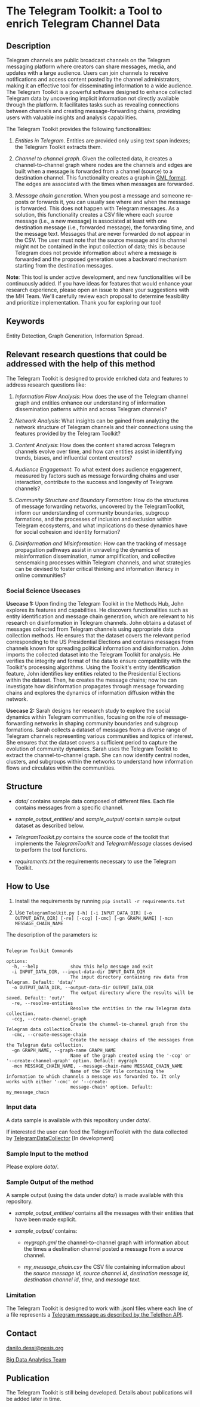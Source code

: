 # The Telegram Toolkit: a Tool to enrich Telegram Channel Data

## Description

Telegram channels are public broadcast channels on the Telegram messaging platform where creators can share messages, media, and updates with a large audience. Users can join channels to receive notifications and access content posted by the channel administrators, making it an effective tool for disseminating information to a wide audience. The Telegram Toolkit is a powerful software designed to enhance collected Telegram data by uncovering implicit information not directly available through the platform. It facilitates tasks such as revealing connections between channels and creating message-forwarding chains, providing users with valuable insights and analysis capabilities.

The Telegram Toolkit provides the following functionalities:

1. *Entities in Telegram*. Entities are provided only using text span indexes; the Telegram Toolkit extracts them.

2. *Channel to channel graph*. Given the collected data, it creates a channel-to-channel graph where nodes are the channels and edges are built when a message is forwarded from a channel (source) to a destination channel. This functionality creates a graph in [GML format](https://networkx.org/documentation/stable/reference/readwrite/gml.html). The edges are associated with the times when messages are forwarded.

3. *Message chain generation*. When you post a message and someone re-posts or forwards it, you can usually see where and when the message is forwarded. This does not happen with Telegram messages. As a solution, this functionality creates a CSV file where each source message (i.e., a new message) is associated at least with one destination message (i.e., forwarded message), the forwarding time, and the message text. Messages that are never forwarded do not appear in the CSV. The user must note that the source message and its channel might not be contained in the input collection of data; this is because Telegram does not provide information about where a message is forwarded and the proposed generation uses a backward mechanism starting from the destination messages.


**Note**: This tool is under active development, and new functionalities will be continuously added. If you have ideas for features that would enhance your research experience, please open an issue to share your suggestions with the MH Team. We'll carefully review each proposal to determine feasibility and prioritize implementation. Thank you for exploring our tool!

## Keywords
Entity Detection, Graph Generation, Information Spread.

## Relevant research questions that could be addressed with the help of this method 

The Telegram Toolkit is designed to provide enriched data and features to address research questions like:

  1. *Information Flow Analysis*: How does the use of the Telegram channel graph and entities enhance our understanding of information dissemination patterns within and across Telegram channels?

  2. *Network Analysis*: What insights can be gained from analyzing the network structure of Telegram channels and their connections using the features provided by the Telegram Toolkit?

  3. *Content Analysis*: How does the content shared across Telegram channels evolve over time, and how can entities assist in identifying trends, biases, and influential content creators?

  4. *Audience Engagement*: To what extent does audience engagement, measured by factors such as message forwarding chains and user interaction, contribute to the success and longevity of Telegram channels?

  5. *Community Structure and Boundary Formation*: How do the structures of message forwarding networks, uncovered by the TelegramToolkit, inform our understanding of community boundaries, subgroup formations, and the processes of inclusion and exclusion within Telegram ecosystems, and what implications do these dynamics have for social cohesion and identity formation?

  6. *Disinformation and Misinformation*: How can the tracking of message propagation pathways assist in unraveling the dynamics of misinformation dissemination, rumor amplification, and collective sensemaking processes within Telegram channels, and what strategies can be devised to foster critical thinking and information literacy in online communities?

### Social Science Usecases

**Usecase 1:** Upon finding the Telegram Toolkit in the Methods Hub, John explores its features and capabilities. He discovers functionalities such as entity identification and message chain generation, which are relevant to his research on disinformation in Telegram channels. John obtains a dataset of messages collected from Telegram channels using appropriate data collection methods. He ensures that the dataset covers the relevant period corresponding to the US Presidential Elections and contains messages from channels known for spreading political information and disinformation. John imports the collected dataset into the Telegram Toolkit for analysis. He verifies the integrity and format of the data to ensure compatibility with the Toolkit's processing algorithms. Using the Toolkit's entity identification feature, John identifies key entities related to the Presidential Elections within the dataset. Then, he creates the message chains; now he can investigate how disinformation propagates through message forwarding chains and explores the dynamics of information diffusion within the network.

**Usecase 2:** Sarah designs her research study to explore the social dynamics within Telegram communities, focusing on the role of message-forwarding networks in shaping community boundaries and subgroup formations. Sarah collects a dataset of messages from a diverse range of Telegram channels representing various communities and topics of interest. She ensures that the dataset covers a sufficient period to capture the evolution of community dynamics. Sarah uses the Telegram Toolkit to extract the channel-to-channel graph. She can now identify central nodes, clusters, and subgroups within the networks to understand how information flows and circulates within the communities.


## Structure

- *data/* contains sample data composed of different files. Each file contains messages from a specific channel.

- *sample_output_entities/* and *sample_output/* contain sample output dataset as described below.

- *TelegramToolkit.py* contains the source code of the toolkit that implements the *TelegramToolkit* and *TelegramMessage* classes devised to perform the tool functions.

- *requirements.txt* the requirements necessary to use the Telegram Toolkit. 


## How to Use

1. Install the requirements by running ```pip install -r requirements.txt```

2. Use ```TelegramToolkit.py [-h] [-i INPUT_DATA_DIR] [-o OUTPUT_DATA_DIR] [-re] [-ccg] [-cmc] [-gn GRAPH_NAME] [-mcn MESSAGE_CHAIN_NAME ```

The description of the parameters is:
```

Telegram Toolkit Commands

options:
  -h, --help            show this help message and exit
  -i INPUT_DATA_DIR, --input-data-dir INPUT_DATA_DIR
                        The input directory containing raw data from Telegram. Default: 'data/'
  -o OUTPUT_DATA_DIR, --output-data-dir OUTPUT_DATA_DIR
                        The output directory where the results will be saved. Default: 'out/'
  -re, --resolve-entities
                        Resolve the entities in the raw Telegram data collection.
  -ccg, --create-channel-graph
                        Create the channel-to-channel graph from the Telegram data collection.
  -cmc, --create-message-chain
                        Create the message chains of the messages from the Telegram data collection.
  -gn GRAPH_NAME, --graph-name GRAPH_NAME
                        Name of the graph created using the '-ccg' or '--create-channel-graph' option. Default: mygraph
  -mcn MESSAGE_CHAIN_NAME, --message-chain-name MESSAGE_CHAIN_NAME
                        Name of the CSV file containing the information to which channels a message was forwarded to. It only works with either '-cmc' or '--create-
                        message-chain' option. Default: my_message_chain

```

### Input data

A data sample is available with this repository under *data/*.

If interested the user can feed the TelegramToolkit with the data collected by [TelegramDataCollector]() [In development]



### Sample Input to the method

Please explore *data/*.


### Sample Output of the method

A sample output (using the data under *data/*) is made available with this repository.

- *sample_output_entities/* contains all the messages with their entities that have been made explicit.

- *sample_output/* contains:

  - *mygraph.gml* the channel-to-channel graph with information about the times a destination channel posted a message from a source channel.

  - *my_message_chain.csv* the CSV file containing information about the *source message id*, *source channel id*, *destination message id*, *destination channel id*, *time*, and *message text*.


### Limitation

The Telegram Toolkit is designed to work with .jsonl files where each line of a file represents a [Telegram message as described by the Telethon API](https://tl.telethon.dev/constructors/message.html). 


## Contact
danilo.dessi@gesis.org

[Big Data Analytics Team](https://www.gesis.org/en/institute/staff/orga/table/4/76?no_cache=1&cHash=74017e1debabf473c9611343a5d96842)


## Publication 
The Telegram Toolkit is still being developed. Details about publications will be added later in time.


  
  
 
 
 
